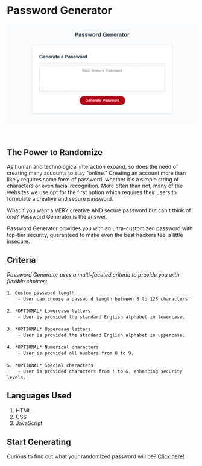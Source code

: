 # Password Generator

![Webpage front page](/assets/images/webpage.png)

</br>

## The Power to Randomize
As human and technological interaction expand, so does the need of creating many accounts to stay "online." Creating an account more than likely requires some form of password, whether it's a simple string of characters or even facial recognition. More often than not, many of the websites we use opt for the first option which requires their users to formulate a creative and secure password. 

What if you want a VERY creative AND secure password but can't think of one? Password Generator is the answer.

Password Generator provides you with an ultra-customized password with top-tier security, guaranteed to make even the best hackers feel a little insecure.

## Criteria

*Password Generator uses a multi-faceted criteria to provide you with flexible choices:*

```
1. Custom password length
    - User can choose a password length between 8 to 128 characters!

2. *OPTIONAL* Lowercase letters
    - User is provided the standard English alphabet in lowercase.

3. *OPTIONAL* Uppercase letters
    - User is provided the standard English alphabet in uppercase.

4. *OPTIONAL* Numerical characters
    - User is provided all numbers from 0 to 9.

5. *OPTIONAL* Special characters
    - User is provided characters from ! to &, enhancing security levels.
```

## Languages Used

1. HTML
2. CSS
3. JavaScript

## Start Generating

Curious to find out what your randomized password will be? [Click here!](https://cliffybar.github.io/Password-Generator/)